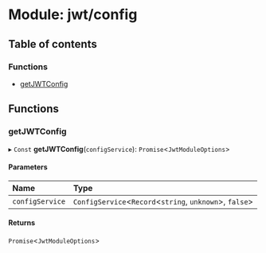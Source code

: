 # Module: jwt/config

## Table of contents

### Functions

- [getJWTConfig](jwt_config.md#getjwtconfig)

## Functions

### getJWTConfig

▸ `Const` **getJWTConfig**(`configService`): `Promise`<`JwtModuleOptions`\>

#### Parameters

| Name | Type |
| :------ | :------ |
| `configService` | `ConfigService`<`Record`<`string`, `unknown`\>, ``false``\> |

#### Returns

`Promise`<`JwtModuleOptions`\>
